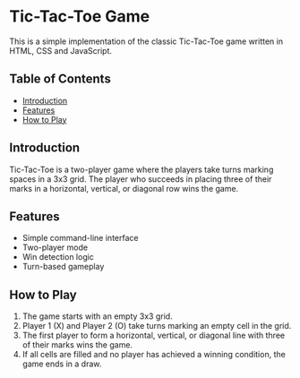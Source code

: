 # Tic-Tac-Toe Game

This is a simple implementation of the classic Tic-Tac-Toe game written in HTML, CSS and JavaScript.

## Table of Contents

- [Introduction](#introduction)
- [Features](#features)
- [How to Play](#how-to-play)

## Introduction

Tic-Tac-Toe is a two-player game where the players take turns marking spaces in a 3x3 grid. The player who succeeds in placing three of their marks in a horizontal, vertical, or diagonal row wins the game.

## Features

- Simple command-line interface
- Two-player mode
- Win detection logic
- Turn-based gameplay

## How to Play
1. The game starts with an empty 3x3 grid.
2. Player 1 (X) and Player 2 (O) take turns marking an empty cell in the grid.
3. The first player to form a horizontal, vertical, or diagonal line with three of their marks wins the game.
4. If all cells are filled and no player has achieved a winning condition, the game ends in a draw.
